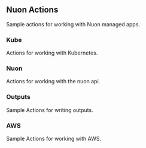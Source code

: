 ## Nuon Actions

Sample actions for working with Nuon managed apps.

### Kube

Actions for working with Kubernetes.

### Nuon

Actions for working with the nuon api.

### Outputs

Sample Actions for writing outputs.

### AWS

Sample Actions for working with AWS.
